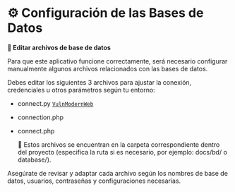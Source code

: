 # **⚙️ Configuración de las Bases de Datos**

**📝 Editar archivos de base de datos**

Para que este aplicativo funcione correctamente, será necesario configurar manualmente algunos archivos relacionados con las bases de datos.

Debes editar los siguientes 3 archivos para ajustar la conexión, credenciales u otros parámetros según tu entorno:

  * connect.py [`VulnModernWeb`](database/connect.php)

  * connection.php

  * connect.php

    📁 Estos archivos se encuentran en la carpeta correspondiente dentro del proyecto (especifica la ruta si es necesario, por ejemplo: docs/bd/ o database/).

Asegúrate de revisar y adaptar cada archivo según los nombres de base de datos, usuarios, contraseñas y configuraciones necesarias.
